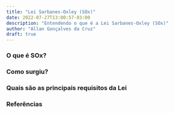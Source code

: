 ```yaml
---
title: "Lei Sarbanes-Oxley (SOx)"
date: 2022-07-27T13:00:57-03:00
description: "Entendendo o que é a Lei Sarbanes-Oxley (SOx)"
author: "Allan Gonçalves da Cruz"
draft: true
---
```


### O que é SOx?


### Como surgiu?


### Quais são as principais requisitos da Lei


### Referências

